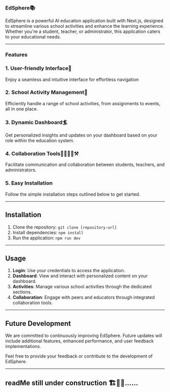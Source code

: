 ### **EdSphere📚**

EdSphere is a powerful AI education application built with Next.js, designed to streamline various school activities and enhance the learning experience. Whether you're a student, teacher, or administrator, this application caters to your educational needs.

-----

### Features

### 1. User-friendly Interface🙂

Enjoy a seamless and intuitive interface for effortless navigation

### 2. School Activity Management🏫

Efficiently handle a range of school activities, from assignments to events, all in one place.

### 3. Dynamic Dashboard🏄

Get personalized insights and updates on your dashboard based on your role within the education system.

### 4. Collaboration Tools👨‍🔧👩‍🔧⚒️

Facilitate communication and collaboration between students, teachers, and administrators.

### 5. Easy Installation

Follow the simple installation steps outlined below to get started.

---------------

## Installation

1. Clone the repository: `git clone [repository-url]`
2. Install dependencies: `npm install`
3. Run the application: `npm run dev`

----------------

## Usage

1. **Login**: Use your credentials to access the application.
2. **Dashboard**: View and interact with personalized content on your dashboard.
3. **Activities**: Manage various school activities through the dedicated sections.
4. **Collaboration**: Engage with peers and educators through integrated collaboration tools.

--------------

## Future Development

We are committed to continuously improving EdSphere. Future updates will include additional features, enhanced performance, and user feedback implementations.

Feel free to provide your feedback or contribute to the development of EdSphere.

-----------

## readMe still under construction 🏗️🚧👷......
